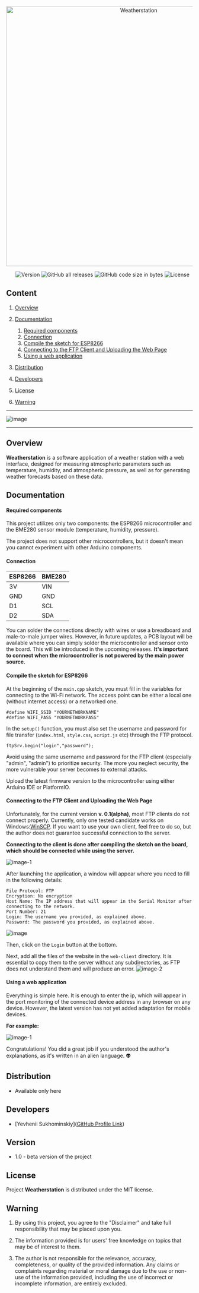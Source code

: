 <p align="center">
   <img src="https://i.ibb.co/8c1HjPm/Weatherstation.png" alt="Weatherstation" border="0" width=700px>
</p>

  

<p align="center">
    <img src="https://img.shields.io/badge/Version-1.0-violet?style=for-the-badge" alt="Version">
    <img alt="GitHub all releases" src="https://img.shields.io/github/downloads/yevheniisukhominskiy/Weatherstation/total?style=for-the-badge">
    <img alt="GitHub code size in bytes" src="https://img.shields.io/github/languages/code-size/yevheniisukhominskiy/Weatherstation?style=for-the-badge">
    <img src="https://img.shields.io/github/license/yevheniisukhominskiy/Weatherstation?style=for-the-badge" alt="License">
	
</p>

## Content

1. [Overview](https://github.com/yevheniisukhominskiy/Weatherstation#overview)
	
2. [Documentation](https://github.com/yevheniisukhominskiy/Weatherstation#documentation)
    1. [Required components](https://github.com/yevheniisukhominskiy/Weatherstation#required-components)
	2. [Connection](https://github.com/yevheniisukhominskiy/Weatherstation#required-components)
	3. [Compile the sketch for ESP8266](https://github.com/yevheniisukhominskiy/Weatherstation#compile-the-sketch-for-esp8266)
	4. [Connecting to the FTP Client and Uploading the Web Page](https://github.com/yevheniisukhominskiy/Weatherstation#connecting-to-the-ftp-client-and-uploading-the-web-page)
	5. [Using a web application](https://github.com/yevheniisukhominskiy/Weatherstation#using-a-web-application)


3. [Distribution](https://github.com/yevheniisukhominskiy/Weatherstation#distribution)

4. [Developers](https://github.com/yevheniisukhominskiy/Weatherstation#developers)

5. [License](https://github.com/yevheniisukhominskiy/Weatherstation#license)

6. [Warning](https://github.com/yevheniisukhominskiy/Weatherstation#warning)

---

<img src="https://i.ibb.co/H42vmYb/image.png" alt="image" border="0">

---

## Overview

**Weatherstation** is a software application of a weather station with a web interface, designed for measuring atmospheric parameters such as temperature, humidity, and atmospheric pressure, as well as for generating weather forecasts based on these data.


## Documentation
#### Required components

This project utilizes only two components: the ESP8266 microcontroller and the BME280 sensor module (temperature, humidity, pressure).

The project does not support other microcontrollers, but it doesn't mean you cannot experiment with other Arduino components.

#### Connection

| **ESP8266** | **BME280** |
|-------------|------------|
| 3V          | VIN        |
| GND         | GND        |
| D1          | SCL        |
| D2          | SDA        |

You can solder the connections directly with wires or use a breadboard and male-to-male jumper wires. However, in future updates, a PCB layout will be available where you can simply solder the microcontroller and sensor onto the board. This will be introduced in the upcoming releases.
**It's important to connect when the microcontroller is not powered by the main power source.**


#### Compile the sketch for ESP8266
At the beginning of the `main.cpp` sketch, you must fill in the variables for connecting to the Wi-Fi network. The access point can be either a local one (without internet access) or a networked one.

```С++
#define WIFI_SSID "YOURNETWORKNAME"
#define WIFI_PASS "YOURNETWORKPASS"
```

In the `setup()` function, you must also set the username and password for file transfer (`index.html`, `style.css`, `script.js` etc) through the FTP protocol.

```С++
ftpSrv.begin("login","password");
```
Avoid using the same username and password for the FTP client (especially "admin", "admin") to prioritize security. The more you neglect security, the more vulnerable your server becomes to external attacks.

Upload the latest firmware version to the microcontroller using either Arduino IDE or PlatformIO.

#### Connecting to the FTP Client and Uploading the Web Page
Unfortunately, for the current version **v. 0.1(alpha)**, most FTP clients do not connect properly. Currently, only one tested candidate works on Windows:[WinSCP](https://winscp.net/eng/download.php). If you want to use your own client, feel free to do so, but the author does not guarantee successful connection to the server.

**Connecting to the client is done after compiling the sketch on the board, which should be connected while using the server.**

<img src="https://i.ibb.co/HBYt9zf/image-1.png" alt="image-1" border="0">

After launching the application, a window will appear where you need to fill in the following details:
```
File Protocol: FTP
Encryption: No encryption
Host Name: The IP address that will appear in the Serial Monitor after connecting to the network.
Port Number: 21
Login: The username you provided, as explained above.
Password: The password you provided, as explained above.

```
<img src="https://i.ibb.co/FmGyKgz/image.png" alt="image" border="0">

Then, click on the `Login` button at the bottom.

Next, add all the files of the website in the `web-client` directory. It is essential to copy them to the server without any subdirectories, as FTP does not understand them and will produce an error.
<img src="https://i.ibb.co/D70VfpD/image-2.png" alt="image-2" border="0">

#### Using a web application

Everything is simple here. It is enough to enter the ip, which will appear in the port monitoring of the connected device address in any browser on any device. However, the latest version has not yet added adaptation for mobile devices.

**For example:**

<img src="https://i.ibb.co/HBYt9zf/image-1.png" alt="image-1" border="0">

Congratulations! You did a great job if you understood the author's explanations, as it's written in an alien language. 👽

## Distribution

- Available only here
## Developers

- [Yevhenii Sukhominskiy]([GitHub Profile Link](https://github.com/yevheniisukhominskiy))

## Version
* 1.0 - beta version of the project

## License

Project **Weatherstation** is distributed under the MIT license.
## Warning

1. By using this project, you agree to the "Disclaimer" and take full responsibility that may be placed upon you.

2. The information provided is for users' free knowledge on topics that may be of interest to them.

3. The author is not responsible for the relevance, accuracy, completeness, or quality of the provided information. Any claims or complaints regarding material or moral damage due to the use or non-use of the information provided, including the use of incorrect or incomplete information, are entirely excluded.

